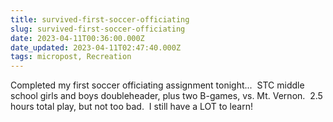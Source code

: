 ```yaml
---
title: survived-first-soccer-officiating
slug: survived-first-soccer-officiating
date: 2023-04-11T00:36:00.000Z
date_updated: 2023-04-11T02:47:40.000Z
tags: micropost, Recreation
---
```


Completed my first soccer officiating assignment tonight...  STC middle school girls and boys doubleheader, plus two B-games, vs. Mt. Vernon.  2.5 hours total play, but not too bad.  I still have a LOT to learn!  
